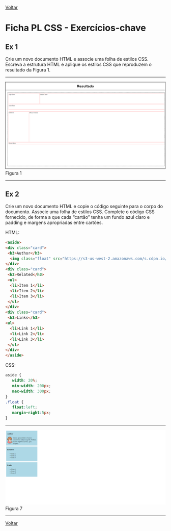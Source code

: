 [Voltar](/.tutorial/1.begin.md)
# Ficha PL CSS - Exercícios-chave

## Ex 1
Crie um novo documento HTML e associe uma folha de estilos CSS. Escreva a estrutura HTML e aplique os estilos CSS que reproduzem o resultado da Figura 1.

---
![Figura 1](assets/fig6.png)
Figura 1
___ 

## Ex 2
Crie um novo documento HTML e copie o código seguinte para o corpo do documento. Associe uma folha de estilos CSS. Complete o código CSS fornecido, de forma a que cada “cartão” tenha um fundo azul claro e padding e margens apropriadas entre cartões.

HTML:
```html
<aside>
<div class="card">
 <h3>Author</h3>
  <img class="float" src="https://s3-us-west-2.amazonaws.com/s.cdpn.io/455884/figure-36324_960_720.png" width="50">Lorem ipsum dolor sit amet, consectetur adipiscing elit. Nullam laoreet dapibus mauris, quis aliquam
</div>
<div class="card">
 <h3>Related</h3>
 <ul>
  <li>Item 1</li>
  <li>Item 2</li>
  <li>Item 3</li>
 </ul>
</div>
<div class="card">
 <h3>Links</h3>
<ul>
  <li>Link 1</li>
  <li>Link 2</li>
  <li>Link 3</li>
 </ul>
</div>
</aside>
```

CSS:
```css
aside {
   width: 20%;
   min-width: 200px;
   max-width: 300px;
}
.float {
   float:left;
   margin-right:5px;
}
```

---
![Figura 7](assets/fig7.png)
Figura 7 
___ 


[Voltar](/.tutorial/1.begin.md)